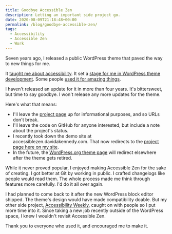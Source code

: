 ```yaml
---
title: Goodbye Accessible Zen
description: Letting an important side project go.
date: 2020-08-09T21:18:48+00:00
permalink: /blog/goodbye-accessible-zen/
tags:
  - Accessibility
  - Accessible Zen
  - Work
---
```


Seven years ago, I released a public WordPress theme that paved the way to new things for me.

It [taught me about accessibility](/blog/remembering-accessible-joe/). It set a [stage for me in WordPress theme development](/blog/dear-twenty-seventeen-contributors/). Some people [used it for amazing things](/blog/is-this-venue-accessible/).

I haven't released an update for it in more than four years. It's bittersweet, but time to say goodbye. I won't release any more updates for the theme.

Here's what that means:

- I'll leave the [project page](/projects/accessible-zen/) up for informational purposes, and so URLs don't break.
- I'll leave the code on GitHub for anyone interested, but include a note about the project's status.
- I recently took down the demo site at accessiblezen.davidakennedy.com. That now redirects to the [project page here on my site](/projects/accessible-zen/).
- In the future, the [WordPress.org theme page](https://wordpress.org/themes/accessible-zen/) will redirect elsewhere after the theme gets retired.

While it never proved popular, I enjoyed making Accessible Zen for the sake of creating. I got better at Git by working in public. I crafted changelogs like people would read them. The whole process made me think through features more carefully. I'd do it all over again.

I had planned to come back to it after the new WordPress block editor shipped. The theme's design would have made compatibility doable. But my other side project, [Accessibility Weekly](https://a11yweekly.com), caught on with people so I put more time into it. Since taking a new job recently outside of the WordPress space, I knew I wouldn't revisit Accessible Zen.

Thank you to everyone who used it, and encouraged me to make it.
